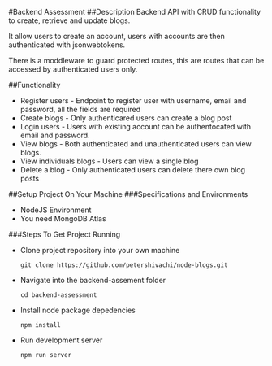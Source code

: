  #Backend Assessment
 ##Description
 Backend API with CRUD functionality to create, retrieve and update blogs. 
 
 It allow users to create an account, users with accounts are then authenticated with jsonwebtokens.
 
 There is a moddleware to guard protected routes, this are routes that can be accessed by authenticated users only.
 
 ##Functionality
 - Register users - Endpoint to register user with username, email and password, all the fields are required
 - Create blogs - Only authenticared users can create a blog post
 - Login users - Users with existing account can be authentocated with email and password.
 - View blogs - Both authenticated and unauthenticated users can view blogs.
 - View individuals blogs - Users can view a single blog 
 - Delete a blog -  Only authenticated users can delete there own blog posts

##Setup Project On Your Machine
###Specifications and Environments
- NodeJS Environment
- You need MongoDB Atlas

###Steps To Get Project Running
- Clone project repository into your own machine

      git clone https://github.com/petershivachi/node-blogs.git
      
- Navigate into the backend-assement folder

      cd backend-assessment
      
- Install node package depedencies
 
      npm install 
      
- Run development server

      npm run server
